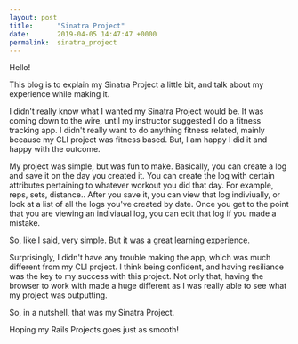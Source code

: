 ```yaml
---
layout: post
title:      "Sinatra Project"
date:       2019-04-05 14:47:47 +0000
permalink:  sinatra_project
---
```



Hello!

This blog is to explain my Sinatra Project a little bit, and talk about my experience while making it. 


I didn't really know what I wanted my Sinatra Project would be. It was coming down to the wire, until my instructor suggested I do a fitness tracking app. I didn't really want to do anything fitness related, mainly because my CLI project was fitness based. But, I am happy I did it and happy with the outcome. 

My project was simple, but was fun to make. Basically, you can create a log and save it on the day you created it. You can create the log with certain attributes pertaining to whatever workout you did that day. For example, reps, sets, distance.. 
After you save it, you can view that log indiviually, or look at a list of all the logs you've created by date. Once you get to the point that you are viewing an indiviaual log, you can edit that log if you made a mistake. 

So, like I said, very simple. But it was a great learning experience.

Surprisingly, I didn't have any trouble making the app, which was much different from my CLI project. I think being confident, and having resiliance was the key to my success with this project. Not only that, having the browser to work with made a huge different as I was really able to see what my project was outputting.

So, in a nutshell, that was my Sinatra Project.

Hoping my Rails Projects goes just as smooth!



